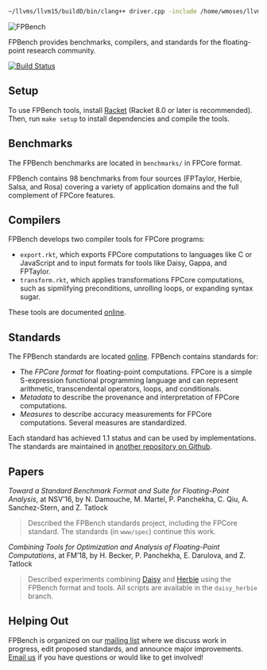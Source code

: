 ```bash
~/llvms/llvm15/buildD/bin/clang++ driver.cpp -include /home/wmoses/llvms/llvm16/buildD/lib/clang/16/include/stdint.h -include benchmarks/rump.fpcore.c -I /usr/include/c++/11 -I /usr/include/x86_64-linux-gnu/c++/11 -L /usr/lib/gcc/x86_64-linux-gnu/11 -o o3f.exe -O3 -ffast-math
```

![FPBench](logo.png)

FPBench provides benchmarks, compilers, and standards for the floating-point research community. 

[![Build Status](https://github.com/FPBench/FPBench/workflows/build/badge.svg?branch=master)](https://github.com/FPBench/FPBench/actions)

Setup
----------

To use FPBench tools, install [Racket](https://download.racket-lang.org) (Racket 8.0 or later is recommended).
Then, run `make setup` to install dependencies and compile the tools.

Benchmarks
----------

The FPBench benchmarks are located in `benchmarks/` in FPCore format.

FPBench contains 98 benchmarks from four sources (FPTaylor, Herbie,
Salsa, and Rosa) covering a variety of application domains and the
full complement of FPCore features.

Compilers
---------

FPBench develops two compiler tools for FPCore programs:

 - `export.rkt`, which exports FPCore computations to languages
   like C or JavaScript and to input formats for tools like Daisy,
   Gappa, and FPTaylor.
 - `transform.rkt`, which applies transformations FPCore computations,
   such as sipmlifying preconditions, unrolling loops, or expanding
   syntax sugar.

These tools are documented [online](http://fpbench.org/tools.html).

Standards
---------

The FPBench standards are located [online](http://fpbench.org/spec/).
FPBench contains standards for:

 - The *FPCore format* for floating-point computations. FPCore is a
   simple S-expression functional programming language and can
   represent arithmetic, transcendental operators, loops, and
   conditionals.
 - *Metadata* to describe the provenance and interpretation of FPCore
   computations.
 - *Measures* to describe accuracy measurements for FPCore computations.
   Several measures are standardized.

Each standard has achieved 1.1 status and can be used by implementations.
The standards are maintained in [another repository on Github](https://github.com/FPBench/FPBench.github.io/).

Papers
------

*Toward a Standard Benchmark Format and Suite for Floating-Point
Analysis*, at NSV’16, by N. Damouche, M. Martel, P. Panchekha, C.
Qiu, A. Sanchez-Stern, and Z. Tatlock

> Described the FPBench standards project, including the FPCore
> standard. The standards (in `www/spec`) continue this work.

*Combining Tools for Optimization and Analysis of Floating-Point
Computations*, at FM’18, by H. Becker, P. Panchekha, E. Darulova, and
Z. Tatlock

> Described experiments combining
> [Daisy](https://gitlab.mpi-sws.org/AVA/daisy-public) and
> [Herbie](https://herbie.uwplse.org) using the FPBench format and
> tools. All scripts are available in the `daisy_herbie` branch.


Helping Out
-----------

FPBench is organized on our
[mailing list](https://mailman.cs.washington.edu/mailman/listinfo/fpbench)
where we discuss work in progress, edit proposed standards, and
announce major
improvements. [Email us](mailto:fpbench.cs.washington.edu) if you have
questions or would like to get involved!
